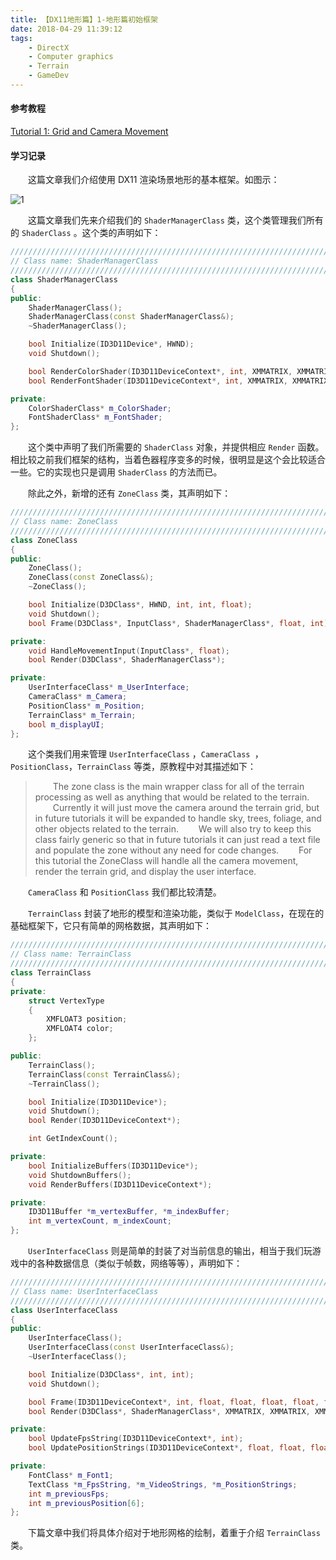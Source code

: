 ```yaml
---
title: 【DX11地形篇】1-地形篇初始框架
date: 2018-04-29 11:39:12
tags:	
	- DirectX
	- Computer graphics
	- Terrain
	- GameDev
---
```


#### 参考教程

[Tutorial 1: Grid and Camera Movement](http://www.rastertek.com/dx11ter01.html)

#### 学习记录

&emsp;&emsp;这篇文章我们介绍使用 DX11 渲染场景地形的基本框架。如图示：

![1](https://image.ibb.co/k4yWzS/image.png)

<!--more-->

&emsp;&emsp;这篇文章我们先来介绍我们的 `ShaderManagerClass` 类，这个类管理我们所有的 `ShaderClass` 。这个类的声明如下：

```c++
////////////////////////////////////////////////////////////////////////////////
// Class name: ShaderManagerClass
////////////////////////////////////////////////////////////////////////////////
class ShaderManagerClass
{
public:
	ShaderManagerClass();
	ShaderManagerClass(const ShaderManagerClass&);
	~ShaderManagerClass();

	bool Initialize(ID3D11Device*, HWND);
	void Shutdown();

	bool RenderColorShader(ID3D11DeviceContext*, int, XMMATRIX, XMMATRIX, XMMATRIX);
	bool RenderFontShader(ID3D11DeviceContext*, int, XMMATRIX, XMMATRIX, XMMATRIX, ID3D11ShaderResourceView*, XMFLOAT4);

private:
	ColorShaderClass* m_ColorShader;
	FontShaderClass* m_FontShader;
};
```

&emsp;&emsp;这个类中声明了我们所需要的 `ShaderClass` 对象，并提供相应 `Render` 函数。相比较之前我们框架的结构，当着色器程序变多的时候，很明显是这个会比较适合一些。它的实现也只是调用 `ShaderClass` 的方法而已。

&emsp;&emsp;除此之外，新增的还有 `ZoneClass` 类，其声明如下：

```c++
////////////////////////////////////////////////////////////////////////////////
// Class name: ZoneClass
////////////////////////////////////////////////////////////////////////////////
class ZoneClass
{
public:
	ZoneClass();
	ZoneClass(const ZoneClass&);
	~ZoneClass();

	bool Initialize(D3DClass*, HWND, int, int, float);
	void Shutdown();
	bool Frame(D3DClass*, InputClass*, ShaderManagerClass*, float, int);

private:
	void HandleMovementInput(InputClass*, float);
	bool Render(D3DClass*, ShaderManagerClass*);

private:
	UserInterfaceClass* m_UserInterface;
	CameraClass* m_Camera;
	PositionClass* m_Position;
	TerrainClass* m_Terrain;
	bool m_displayUI;
};
```

&emsp;&emsp;这个类我们用来管理 `UserInterfaceClass` ，`CameraClass `，`PositionClass`，`TerrainClass` 等类，原教程中对其描述如下：

> &emsp;&emsp;The zone class is the main wrapper class for all of the terrain processing as well as anything that would be related to the terrain.
> &emsp;&emsp;Currently it will just move the camera around the terrain grid, but in future tutorials it will be expanded to handle sky, trees, foliage, and other objects related to the terrain.
> &emsp;&emsp;We will also try to keep this class fairly generic so that in future tutorials it can just read a text file and populate the zone without any need for code changes.
> &emsp;&emsp;For this tutorial the ZoneClass will handle all the camera movement, render the terrain grid, and display the user interface.

&emsp;&emsp;`CameraClass` 和 `PositionClass` 我们都比较清楚。

&emsp;&emsp;`TerrainClass` 封装了地形的模型和渲染功能，类似于 `ModelClass`，在现在的基础框架下，它只有简单的网格数据，其声明如下：

```c++
////////////////////////////////////////////////////////////////////////////////
// Class name: TerrainClass
////////////////////////////////////////////////////////////////////////////////
class TerrainClass
{
private:
	struct VertexType
	{
		XMFLOAT3 position;
		XMFLOAT4 color;
	};

public:
	TerrainClass();
	TerrainClass(const TerrainClass&);
	~TerrainClass();

	bool Initialize(ID3D11Device*);
	void Shutdown();
	bool Render(ID3D11DeviceContext*);

	int GetIndexCount();

private:
	bool InitializeBuffers(ID3D11Device*);
	void ShutdownBuffers();
	void RenderBuffers(ID3D11DeviceContext*);

private:
	ID3D11Buffer *m_vertexBuffer, *m_indexBuffer;
	int m_vertexCount, m_indexCount;
};
```

&emsp;&emsp;`UserInterfaceClass` 则是简单的封装了对当前信息的输出，相当于我们玩游戏中的各种数据信息（类似于帧数，网络等等），声明如下：

```c++
////////////////////////////////////////////////////////////////////////////////
// Class name: UserInterfaceClass
////////////////////////////////////////////////////////////////////////////////
class UserInterfaceClass
{
public:
	UserInterfaceClass();
	UserInterfaceClass(const UserInterfaceClass&);
	~UserInterfaceClass();

	bool Initialize(D3DClass*, int, int);
	void Shutdown();

	bool Frame(ID3D11DeviceContext*, int, float, float, float, float, float, float);
	bool Render(D3DClass*, ShaderManagerClass*, XMMATRIX, XMMATRIX, XMMATRIX);

private:
	bool UpdateFpsString(ID3D11DeviceContext*, int);
	bool UpdatePositionStrings(ID3D11DeviceContext*, float, float, float, float, float, float);

private:
	FontClass* m_Font1;
	TextClass *m_FpsString, *m_VideoStrings, *m_PositionStrings;
	int m_previousFps;
	int m_previousPosition[6];
};
```

&emsp;&emsp;下篇文章中我们将具体介绍对于地形网格的绘制，着重于介绍 `TerrainClass` 类。